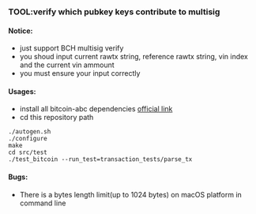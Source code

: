 ### TOOL:verify which pubkey keys contribute to multisig

#### Notice:

- just support BCH multisig verify
- you shoud input current rawtx string, reference rawtx string, vin index and the current vin ammount
- you must ensure your input correctly

#### Usages:

- install all bitcoin-abc dependencies [official link](https://github.com/Bitcoin-ABC/bitcoin-abc/blob/master/doc/) 
- cd this repository path

```
./autogen.sh
./configure
make
cd src/test
./test_bitcoin --run_test=transaction_tests/parse_tx
```

#### Bugs:

- There is a bytes length limit(up to 1024 bytes) on macOS platform in command line
